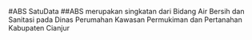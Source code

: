 #ABS SatuData
##ABS merupakan singkatan dari Bidang Air Bersih dan Sanitasi pada Dinas Perumahan Kawasan Permukiman dan Pertanahan Kabupaten Cianjur
